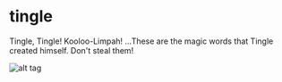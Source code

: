 tingle
======

Tingle, Tingle! Kooloo-Limpah! ...These are the magic words that Tingle created himself. Don't steal them!

![alt tag](https://raw.github.com/fpinvidio/tingle/master/tingle.jpg)
